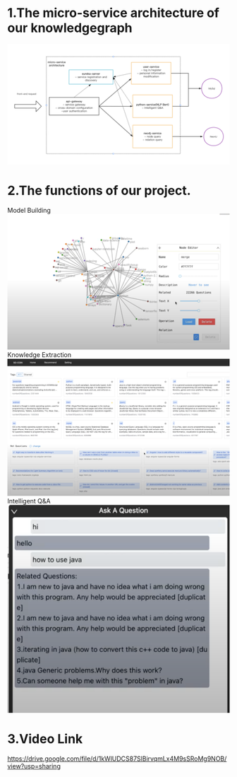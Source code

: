 # 1.The micro-service architecture of our knowledgegraph
![image](Pics/Micro-Service.png)

# 2.The functions of our project.
Model Building
![image](Pics/Model.png)
Knowledge Extraction
![image](Pics/HomePage.png)
Intelligent Q&A
![image](Pics/intelligentQA.png)

# 3.Video Link
https://drive.google.com/file/d/1kWlUDCS87SlBirvqmLx4M9sSRoMg9NOB/view?usp=sharing
